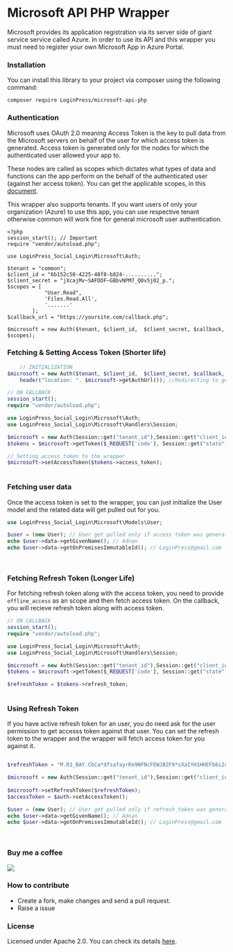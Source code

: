 # Microsoft API PHP Wrapper
Microsoft provides its application registration via its server side of giant service service called Azure. In order to use its API and this wrapper you must need to register your own Microsoft App in Azure Portal.


### Installation
You can install this library to your project via composer using the following command:

`composer require LoginPress/microsoft-api-php`

### Authentication
Microsoft uses OAuth 2.0 meaning Access Token is the key to pull data from the Microsoft servers on behalf of the user for which access token is generated. Access token is generated only for the nodes for which the authenticated user allowed your app to.

These nodes are called as scopes which dictates what types of data and functions can the app perform on the behalf of the authenticated user (against her access token). You can get the applicable scopes, in this [document](https://docs.microsoft.com/en-us/graph/permissions-reference "document").

This wrapper also supports tenants. If you want users of only your organization (Azure) to use this app, you can use respective tenant otherwise common will work fine for general microsoft user authentication.

```
<?php
session_start(); // Important
require "vendor/autoload.php";

use LoginPress_Social_Login\Microsoft\Auth;

$tenant = "common"; 
$client_id = "6b152c50-4225-48f8-b824-..........";
$client_secret = "jXcajMv~SAFDDF~GBbvNPM7_Q0v5j02_p.";
$scopes = [
            "User.Read",
            'Files.Read.All',
            '.......'
        ];
$callback_url = "https://yoursite.com/callback.php";

$microsoft = new Auth($tenant, $client_id,  $client_secret, $callback, $scopes);
```
    
###    Fetching & Setting Access Token (Shorter life)
```php
    // INITIALIZATION
$microsoft = new Auth($tenant, $client_id,  $client_secret, $callback, $scopes);
    header("location: ". $microsoft->getAuthUrl()); //Redirecting to get access token
```
```php
// ON CALLBACK
session_start(); 
require "vendor/autoload.php";

use LoginPress_Social_Login\Microsoft\Auth;
use LoginPress_Social_Login\Microsoft\Handlers\Session;

$microsoft = new Auth(Session::get("tenant_id"),Session::get("client_id"),  Session::get("client_secret"), Session::get("redirect_uri"), Session::get("scopes"));
$tokens = $microsoft->getToken($_REQUEST['code'], Session::get("state"));

// Setting access token to the wrapper
$microsoft->setAccessToken($tokens->access_token);
 
```

### Fetching user data
Once the access token is set to the wrapper, you can just initialize the User model and the related data will get pulled out for you.
```php
use LoginPress_Social_Login\Microsoft\Models\User;

$user = (new User); // User get pulled only if access token was generated for scope User.Read
echo $user->data->getGivenName(); // Adnan
echo $user->data->getOnPremisesImmutableId(); // LoginPress@gmail.com

 
```

###     Fetching Refresh Token (Longer Life)
For fetching refresh token along with the access token, you need to provide `offline_access` as an scope and then fetch access token. On the callback, you  will recieve refresh token along with access token.
```php
// ON CALLBACK
session_start(); 
require "vendor/autoload.php";

use LoginPress_Social_Login\Microsoft\Auth;
use LoginPress_Social_Login\Microsoft\Handlers\Session;

$microsoft = new Auth(Session::get("tenant_id"),Session::get("client_id"),  Session::get("client_secret"), Session::get("redirect_uri"), Session::get("scopes"));
$tokens = $microsoft->getToken($_REQUEST['code'], Session::get("state"));

$refreshToken = $tokens->refresh_token;
 
```
###     Using Refresh Token
If you have active refresh token for an user, you do need ask for the user permission to get accesss token against that user. You can set the refresh token to the wrapper and the wrapper will fetch access token for you against it.

```php

$refreshToken = "M.R3_BAY.CbCa*dfsafayrRe9NFNcFEWJBZF9*sXaIYH1HHEFb6i2uUFCGT0KvyXzXulrjPqC3qRgw*NAuajBICU6PmdvfHOyeWGdmE8tUZ4f6XSluF3aKHBGbs*FGSvY7nkUgHhJ*F*4Pfg6SLuNNHY8mh6U8pMNuY1EwnKgAI9s1X4Tt0VXm*mIeLoiw8MTifTukr1aK!7rQOA18ow84bOSpPyu7lZbwATC2pygflRZEOPiHi2!MGrw6CuCxLPgGVu88rsWZJJw3rLjSTofJF78Sgb8ZjkIJAwcfZukotN0lF0GaTThWvM35QEricRyVBYxIC*8iXywFmqKkeClJFeVYx!US35inDel3oXg9**jtd8FAN7x!050JGWN7iJgJA!eMg4h1L6PjcmCZfuVnv0s5eGJ3jauimRBPKJLT6rgzVvkAtI5mJitumZzKnzQNRCxn03w$$";

$microsoft = new Auth(Session::get("tenant_id"),Session::get("client_id"),  Session::get("client_secret"), Session::get("redirect_uri"), Session::get("scopes"));
 
$microsoft->setRefreshToken($refreshToken);
$accessToken = $auth->setAccessToken();

$user = (new User); // User get pulled only if refresh token was generated for scope User.Read
echo $user->data->getGivenName(); // Adnan
echo $user->data->getOnPremisesImmutableId(); // LoginPress@gmail.com

 
```
### Buy me a coffee
[![](https://img.buymeacoffee.com/api/?url=aHR0cHM6Ly9pbWcuYnV5bWVhY29mZmVlLmNvbS9hcGkvP25hbWU9YWRuYW50dXJraSZzaXplPTMwMCZiZy1pbWFnZT1ibWMmYmFja2dyb3VuZD1mZjgxM2Y=&creator=adnanturki&is_creating=building%20cool%20things%20every%20single%20f**king%20day.&design_code=1&design_color=%23ff813f&slug=adnanturki)](https://www.buymeacoffee.com/adnanturki)

### How to contribute
- Create a fork, make changes and send a pull request.
- Raise a issue

### License
Licensed under Apache 2.0. You can check its details [here](https://choosealicense.com/licenses/apache-2.0/ "here").
